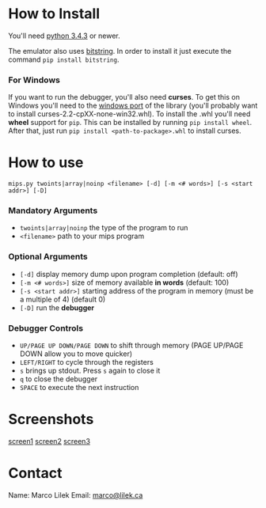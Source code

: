 # How to Install
You'll need [python 3.4.3](https://www.python.org/downloads/) or newer. 

The emulator also uses [bitstring](https://pypi.python.org/pypi/bitstring/3.1.3). In order to install it just execute the command `pip install bitstring`.

### For Windows

If you want to run the debugger, you'll also need **curses**. To get this on Windows you'll need to the [windows port](http://www.lfd.uci.edu/~gohlke/pythonlibs/#curses) of the library (you'll probably want to install curses-2.2-cpXX-none-win32.whl). To install the .whl you'll need **wheel** support for `pip`. This can be installed by running `pip install wheel`. After that, just run `pip install <path-to-package>.whl` to install curses.

# How to use
	mips.py twoints|array|noinp <filename> [-d] [-m <# words>] [-s <start addr>] [-D]

### Mandatory Arguments
- `twoints|array|noinp` the type of the program to run
- `<filename>` path to your mips program

### Optional Arguments
- `[-d]` display memory dump upon program completion (default: off)
- `[-m <# words>]` size of memory available **in words** (default: 100)
- `[-s <start addr>]` starting address of the program in memory (must be a multiple of 4) (default 0)
- `[-D]` run the **debugger**

### Debugger Controls
- `UP/PAGE UP DOWN/PAGE DOWN` to shift through memory (PAGE UP/PAGE DOWN allow you to move quicker)
- `LEFT/RIGHT` to cycle through the registers
- `s` brings up stdout. Press `s` again to close it
- `q` to close the debugger
- `SPACE` to execute the next instruction

# Screenshots

[screen1](/screenshots/screen1.png)
[screen2](/screenshots/screen2.png)
[screen3](/screenshots/screen3.png)

# Contact

Name: Marco Lilek
Email: marco@lilek.ca